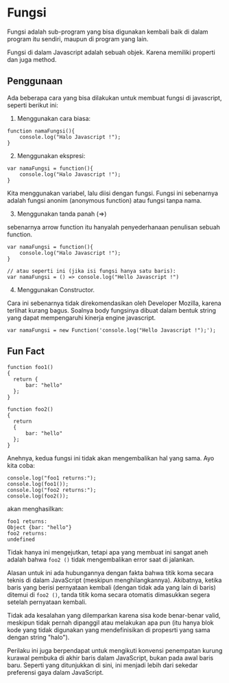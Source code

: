 
# Fungsi
Fungsi adalah sub-program yang bisa digunakan kembali baik di dalam program itu sendiri, maupun di program yang lain.

Fungsi di dalam Javascript adalah sebuah objek. Karena memiliki properti dan juga method.

## Penggunaan
Ada beberapa cara yang bisa dilakukan untuk membuat fungsi di javascript, seperti berikut ini:

1. Menggunakan cara biasa:

```
function namaFungsi(){
    console.log("Halo Javascript !");
}
```

2. Menggunakan ekspresi:

```
var namaFungsi = function(){
    console.log("Halo Javascript !");
}
```

Kita menggunakan variabel, lalu diisi dengan fungsi. Fungsi ini sebenarnya adalah fungsi anonim (anonymous function) atau fungsi tanpa nama.


3. Menggunakan tanda panah (=>)

sebenarnya arrow function itu hanyalah penyederhanaan penulisan sebuah function.

```
var namaFungsi = function(){
    console.log("Halo Javascript !");
}

// atau seperti ini (jika isi fungsi hanya satu baris):
var namaFungsi = () => console.log("Hello Javascript !")
```

4. Menggunakan Constructor.

Cara ini sebenarnya tidak direkomendasikan oleh Developer Mozilla, karena terlihat kurang bagus. Soalnya body fungsinya dibuat dalam bentuk string yang dapat mempengaruhi kinerja engine javascript.

```
var namaFungsi = new Function('console.log("Hello Javascript !");');
```

## Fun Fact

```
function foo1()
{
  return {
      bar: "hello"
  };
}

function foo2()
{
  return
  {
      bar: "hello"
  };
}
```

Anehnya, kedua fungsi ini tidak akan mengembalikan hal yang sama. Ayo kita coba:

```
console.log("foo1 returns:");
console.log(foo1());
console.log("foo2 returns:");
console.log(foo2());
```

akan menghasilkan:

```
foo1 returns:
Object {bar: "hello"}
foo2 returns:
undefined 
```

Tidak hanya ini mengejutkan, tetapi apa yang membuat ini sangat aneh adalah bahwa `foo2 ()` tidak mengembalikan error saat di jalankan.


Alasan untuk ini ada hubungannya dengan fakta bahwa titik koma secara teknis di dalam JavaScript (meskipun menghilangkannya). Akibatnya, ketika baris yang berisi pernyataan kembali (dengan tidak ada yang lain di baris) ditemui di `foo2 ()`, tanda titik koma secara otomatis dimasukkan segera setelah pernyataan kembali.

Tidak ada kesalahan yang dilemparkan karena sisa kode benar-benar valid, meskipun tidak pernah dipanggil atau melakukan apa pun (itu hanya blok kode yang tidak digunakan yang mendefinisikan di propesrti yang sama dengan string "halo").

Perilaku ini juga berpendapat untuk mengikuti konvensi penempatan kurung kurawal pembuka di akhir baris dalam JavaScript, bukan pada awal baris baru. Seperti yang ditunjukkan di sini, ini menjadi lebih dari sekedar preferensi gaya dalam JavaScript.
